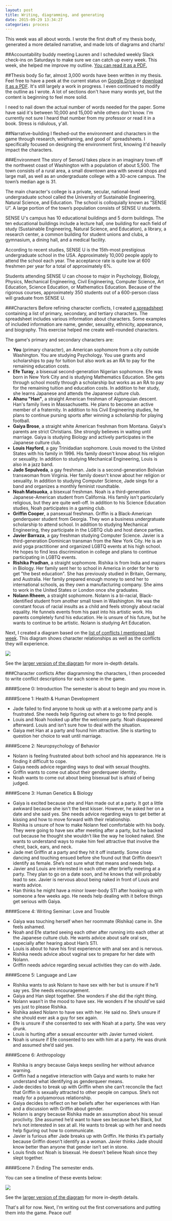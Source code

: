 ```yaml
---
layout: post
title: Writing, diagramming, and generating
date: 2015-09-29 13:34:27
categories: process
---
```


This week was all about words. I wrote the first draft of my thesis body, generated a more detailed narrative, and made lots of diagrams and charts!

##Accountability buddy meeting
Lauren and I scheduled weekly Slack check-ins on Saturdays to make sure we can catch up every week. This week, she helped me improve my outline. [You can read it as a PDF.](/assets/docs/CattSmall_Outline%23_2015-09-29.pdf)

##Thesis body
So far, almost 3,000 words have been written in my thesis. Feel free to have a peek at the current status on [Google Drive](https://docs.google.com/document/d/1-8sv6ksHTsq8KLUZij2Z1yXVq1lIUNIEK2wlBo1FGBM/edit?usp=sharing) or [download it as a PDF](/assets/docs/CattSmall_ThesisBody%23_2015-09-29.pdf). It's still largely a work in progress. I even continued to modify the outline as I wrote. A lot of sections don't have many words yet, but the content is beginning to feel more solid.

I need to nail down the actual number of words needed for the paper. Some have said it's between 10,000 and 15,000 while others don't know. I'm currently not sure I heard that number from my professor or read it in a book. Stress is ridiulous, y'all.

##Narrative-building
I fleshed-out the environment and characters in the game through research, wireframing, and good ol' spreadsheets. I specifically focused on designing the environment first, knowing it'd heavily impact the characters.

###Environment
The story of SenseU takes place in an imaginary town off the northwest coast of Washington with a population of about 5,500. The town consists of a rural area, a small downtown area with several shops and large mall, as well as an undergraduate college with a 30-acre campus. The town’s median age is 31.

The main character's college is a private, secular, national-level undergraduate school called the University of Sustainable Engineering, Natural Science, and Education. The school is colloquially known as “SENSE U”. A large portion of the town’s population consists of SENSE U students. 

SENSE U's campus has 10 educational buildings and 5 dorm buildings. The ten educational buildings include a lecture hall, one building for each field of study (Sustainable Engineering, Natural Science, and Education), a library, a research center, a common building for student unions and clubs, a gymnasium, a dining hall, and a medical facility.  

According to recent studies, SENSE U is the 15th-most prestigious undergraduate school in the USA. Approximately 10,000 people apply to attend the school each year. The acceptance rate is quite low at 600 freshmen per year for a total of approximately 6%.

Students attending SENSE U can choose to major in Psychology, Biology, Physics, Mechanical Engineering, Civil Engineering, Computer Science, Art Education, Science Education, or Mathematics Education. Because of the rigorous courses, approximately 350 students out of a 600-person class will graduate from SENSE U.

###Characters
Before refining character conflicts, I created [a spreadsheet](https://docs.google.com/spreadsheets/d/11-peNBzi2rtqkUp8FCr3moP6c4qOvF2upt4a99exkjg/edit?usp=sharing) containing a list of primary, secondary, and tertiary characters. The spreadsheet includes various information about characters. Some examples of included information are name, gender, sexuality, ethnicity, appearance, and biography. This exercise helped me create well-rounded characters.

The game's primary and secondary characters are:

- **You** (primary character), an American sophomore from a city outside Washington. You are studying Psychology. You use grants and scholarships to pay for tuition but also work as an RA to pay for the remaining education costs.
- **Efe Turay**, a bisexual second-generation Nigerian sophomore. Efe was born in New York City and is studying Mathematics Education. She gets through school mostly through a scholarship but works as an RA to pay for the remaining tuition and education costs. In addition to her study, she learns Japanese and attends the Japanese culture club.
- **Ahanu "Han"**, a straight American freshman of Algonquian descent. Han's family lives in Massachusetts. He plans to become an active member of a fraternity. In addition to his Civil Engineering studies, he plans to continue pursing sports after winning a scholarship for playing football.
- **Gaiya Brose**, a straight white American freshman from Montana. Gaiya's parents are strict Christians. She strongly believes in waiting until marriage. Gaiya is studying Biology and actively participates in the Japanese culture club.
- **Louis Hayford**, a gay Trinidadian sophomore. Louis moved to the United States with his family in 1996. His family doesn't know about his religion or sexuality. In addition to studying Mechanical Engineering, Louis is also in a jazz band.
- **Jade Sepulveda**, a gay freshman. Jade is a second-generation Bolivian transwoman from Virginia. Her family doesn't know about her religion or sexuality. In addition to studying Computer Science, Jade sings for a band and organizes a monthly feminist roundtable.
- **Noah Matsuoka**, a bisexual freshman. Noah is a third-generation Japanese-American student from California. His family isn't particularly religious, but they are quite well-off. In addition to his Science Education studies, Noah participates in a gaming club.
- **Griffin Cooper**, a pansexual freshman. Griffin is a Black-American genderqueer student from Georgia. They won a business undergratuate scholarship to attend school. In addition to studying Mechanical Engineering, they participate in the LGBTQ club and host dance parties.
- **Javier Barraza**, a gay freshman studying Computer Science. Javier is a third-generation Dominican transman from the New York City. He is an avid yoga practitioner and organized LGBTQ events at his high school. He hopes to find less discrimination in college and plans to continue participating in LGBTQ events.
- **Rishika Pradhan**, a straight sophomore. Rishika is from India and majors in Biology. Her family sent her to school in America in order for her to get "the best education". She has previously studied in Britain, Germany, and Australia. Her family prepared enough money to send her to international schools, as they own a manufacturing company. She aims to work in the United States or London once she graduates.
- **Nolann Rheem**, a straight sophomore. Nolann is a bi-racial, Black-identified student from another small town in Washington. He was the constant focus of racial insults as a child and feels strongly about racial equality. He funnels events from his past into his artistic work. His parents completely fund his education. He is unsure of his future, but he wants to continue to be artistic. Nolann is studying Art Education.

Next, I created a diagram based on the [list of conflicts I mentioned last week](/process/2015/09/22/a-slow-week-turned-fast.html#narrative-class). This diagram shows character relationships as well as the conflicts they will experience.

![](/assets/img/posts/2015-09-29/character-map-09292015.png)

See the [larger version of the diagram](/assets/img/posts/2015-09-29/character-map-09292015_large.png) for more in-depth details.

###Character conflicts
After diagramming the characters, I then proceeded to write conflict descriptions for each scene in the game.

####Scene 0: Introduction
The semester is about to begin and you move in.

####Scene 1: Health & Human Development

- Jade failed to find anyone to hook up with at a welcome party and is frustrated. She needs help figuring out where to go to find people.
- Louis and Noah hooked up after the welcome party. Noah disappeared afterward. Louis and isn’t sure how to deal with the situation.
- Gaiya met Han at a party and found him attractive. She is starting to question her choice to wait until marriage.

####Scene 2: Neuropsychology of Behavior

- Nolann is feeling frustrated about both school and his appearance. He is finding it difficult to cope.
- Gaiya needs advice regarding ways to deal with sexual thoughts.
- Griffin wants to come out about their genderqueer identity.
- Noah wants to come out about being bisexual but is afraid of being judged.

####Scene 3: Human Genetics & Biology
- Gaiya is excited because she and Han made out at a party. It got a little awkward because she isn't the best kisser. However, he asked her on a date and she said yes. She needs advice regarding ways to get better at kissing and how to move forward with their relationship.
- Rishika is unsure of how to make Nolann feel comfortable with his body. They were going to have sex after meeting after a party, but he backed out because he thought she wouldn’t like the way he looked naked. She wants to understand ways to make him feel attractive that involve the chest, back, ears, and neck.
- Jade met Griffin at a party and they hit it off instantly. Some close dancing and touching ensued before she found out that Griffin doesn’t identify as female. She’s not sure what that means and needs help.
- Javier and Louis are interested in each other after briefly meeting at a party. They plan to go on a date soon, and he knows that will probably lead to sex. Javier is nervous about being naked in front of Louis and wants advice.
- Han thinks he might have a minor lower-body STI after hooking up with someone a few weeks ago. He needs help dealing with it before things get serious with Gaiya.

####Scene 4: Writing Seminar: Love and Trouble
- Gaiya was touching herself when her roommate (Rishika) came in. She feels ashamed.
- Noah and Efe started seeing each other after running into each other at the Japanese culture club. He wants advice about safe oral sex, especially after hearing about Han’s STI.
- Louis is about to have his first experience with anal sex and is nervous.
- Rishika needs advice about vaginal sex to prepare for her date with Nolann.
- Griffin needs advice regarding sexual activities they can do with Jade.

####Scene 5: Language and Law
- Rishika wants to ask Nolann to have sex with her but is unsure if he’ll say yes. She needs encouragement.
- Gaiya and Han slept together. She wonders if she did the right thing.
- Nolann wasn’t in the mood to have sex. He wonders if he should’ve said yes just to please Rishika.
- Rishika asked Nolann to have sex with her. He said no. She’s unsure if she should ever ask a guy for sex again.
- Efe is unsure if she consented to sex with Noah at a party. She was very drunk.
- Louis is hurting after a sexual encounter with Javier turned violent.
- Noah is unsure if Efe consented to sex with him at a party. He was drunk and assumed she’d said yes.

####Scene 6: Anthropology
- Rishika is angry because Gaiya keeps sexiling her without advance warning.
- Griffin had a negative interaction with Gaiya and wants to make her understand what identifying as genderqueer means.
- Jade decides to break up with Griffin when she can’t reconcile the fact that Griffin is sexually attracted to other people on campus. She’s not ready for a polyamorous relationship.
- Gaiya decides to reflect on her beliefs after her experiences with Han and a discussion with Griffin about gender.
- Nolann is angry because Rishika made an assumption about his sexual proclivity. She assumed he’d want to have sex because he’s Black, but he’s not interested in sex at all. He wants to break up with her and needs help figuring out how to communicate.
- Javier is furious after Jade breaks up with Griffin. He thinks it’s partially because Griffin doesn’t identify as a woman. Javier thinks Jade should know better than anyone that gender isn’t set in stone.
- Louis finds out Noah is bisexual. He doesn’t believe Noah since they slept together.

####Scene 7: Ending
The semester ends.

You can see a timeline of these events below:

![](/assets/img/posts/2015-09-29/story-arc-09292015.png)

See the [larger version of the diagram](/assets/img/posts/2015-09-29/story-arc-09292015_large.png) for more in-depth details.

That's all for now. Next, I'm writing out the first conversations and putting them into the game. Peace out!
